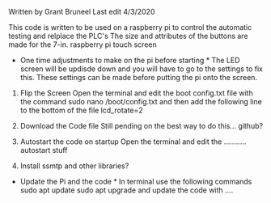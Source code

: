 Written by Grant Bruneel
Last edit 4/3/2020

This code is written to be used on a raspberry pi to control the automatic testing and relplace the PLC's
The size and attributes of the buttons are made for the 7-in. raspberry pi touch screen

* One time adjustments to make on the pi before starting *
The LED screen will be updisde down and you will have to go to the settings to fix this.
These settings can be made before putting the pi onto the screen.

1. Flip the Screen
Open the terminal and edit the boot config.txt file with the command
    sudo nano /boot/config.txt 
and then add the following line to the bottom of the file
    lcd_rotate=2

2. Download the Code file
Still pending on the best way to do this... github?

3. Autostart the code on startup
Open the terminal and edit the ........... autostart stuff

4. Install ssmtp and other libraries?

* Update the Pi and the code *
In terminal use the following commands
    sudo apt update
    sudo apt upgrade
and update the code with ....


